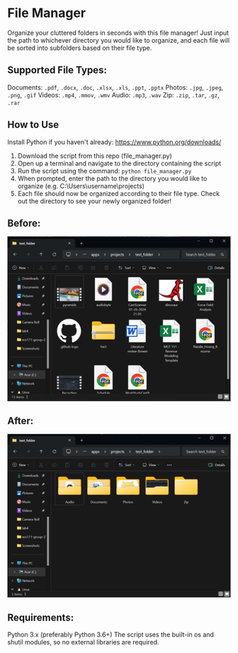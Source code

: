 # File Manager
Organize your cluttered folders in seconds with this file manager! 
Just input the path to whichever directory you would like to organize, and each file will be sorted into subfolders based on their file type.

## Supported File Types: 
Documents: `.pdf`, `.docx`, `.doc`, `.xlsx`, `.xls`, `.ppt`, `.pptx`
Photos: `.jpg`, `.jpeg`, `.png`, `.gif`
Videos: `.mp4`, `.mmov`, `.wmv`
Audio: `.mp3`, `.wav`
Zip: `.zip`, `.tar`, `.gz`, `.rar`

## How to Use
Install Python if you haven't already: https://www.python.org/downloads/
1. Download the script from this repo (file_manager.py)
2. Open up a terminal and navigate to the directory containing the script
3. Run the script using the command: `python file_manager.py`
4. When prompted, enter the path to the directory you would like to organize (e.g. C:\Users\username\projects)
5. Each file should now be organized according to their file type. Check out the directory to see your newly organized folder!

## Before: 
<p align="center">
  <img src="images/before.png" alt="Directory before running the script"/>
</p>

## After: 
<p align="center">
  <img src="images/after.png" alt="Directory after running the script"/>
</p>

## Requirements:
Python 3.x (preferably Python 3.6+)
The script uses the built-in os and shutil modules, so no external libraries are required.
